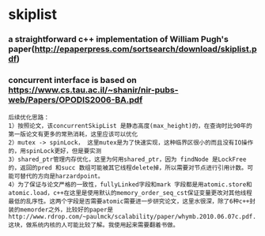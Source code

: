 # skiplist
### a straightforward c++ implementation of William Pugh's paper(http://epaperpress.com/sortsearch/download/skiplist.pdf)
### concurrent interface is based on https://www.cs.tau.ac.il/~shanir/nir-pubs-web/Papers/OPODIS2006-BA.pdf
```
后续优化思路：
1）按照论文，该concurrentSkipList 是静态高度(max_height)的，在查询时比90年的第一版论文有更多的常熟消耗，这里应该可以优化
2）mutex -> spinLock， 这里mutex是为了快速实现，这种临界区很小的而且没有IO操作的，用spinLock更好，但是要实测
3）shared_ptr管理内存优化，这里为何用shared_ptr，因为 findNode 是LockFree的，返回的pred 和succ 数组可能被其它线程delete掉，所以需要对节点进行引用计数。可能可替代的方向是harzardpoint。
4）为了保证与论文严格的一致性，fullyLinked字段和mark 字段都是用atomic.store和atomic.load，c++在这里是使用默认的memory_order_seq_cst保证变量更改对其他线程最低的乱序性。这两个字段是否需要atomic需要进一步研究论文，这里水很深，除了6种c++封装的memorder之外，比较好的paper是http://www.rdrop.com/~paulmck/scalability/paper/whymb.2010.06.07c.pdf. 这块，做系统内核的人可能比较了解。我使用起来需要翻着书做。
```
